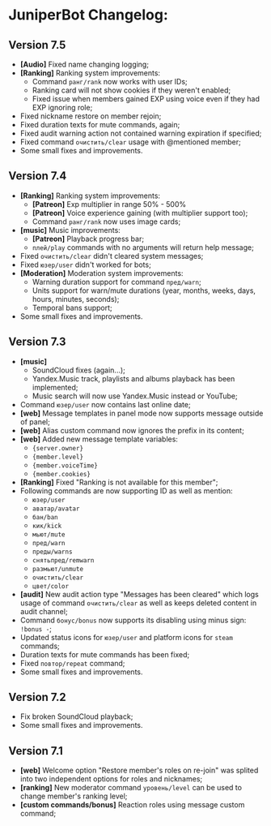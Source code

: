 # JuniperBot Changelog:

## Version 7.5
 - **[Audio]** Fixed name changing logging;
 - **[Ranking]** Ranking system improvements:
   - Command `ранг/rank` now works with user IDs;
   - Ranking card will not show cookies if they weren't enabled;
   - Fixed issue when members gained EXP using voice even if they had EXP ignoring role;
 - Fixed nickname restore on member rejoin;
 - Fixed duration texts for mute commands, again;
 - Fixed audit warning action not contained warning expiration if specified;
 - Fixed command `очистить/clear` usage with @mentioned member;
 - Some small fixes and improvements.

## Version 7.4
 - **[Ranking]** Ranking system improvements:
   - **[Patreon]** Exp multiplier in range 50% - 500%
   - **[Patreon]** Voice experience gaining (with multiplier support too);
   - Command `ранг/rank` now uses image cards;
 - **[music]** Music improvements:
   - **[Patreon]** Playback progress bar;
   - `плей/play` commands with no arguments will return help message;
 - Fixed `очистить/clear` didn't cleared system messages;
 - Fixed `юзер/user` didn't worked for bots;
 - **[Moderation]** Moderation system improvements:
   - Warning duration support for command `пред/warn`;
   - Units support for warn/mute durations (year, months, weeks, days, hours, minutes, seconds);
   - Temporal bans support;
 - Some small fixes and improvements.

## Version 7.3
 - **[music]**
   - SoundCloud fixes (again...);
   - Yandex.Music track, playlists and albums playback has been implemented;
   - Music search will now use Yandex.Music instead or YouTube;
 - Command `юзер/user` now contains last online date;
 - **[web]** Message templates in panel mode now supports message outside of panel;
 - **[web]** Alias custom command now ignores the prefix in its content;
 - **[web]** Added new message template variables:
   - `{server.owner}`
   - `{member.level}`
   - `{member.voiceTime}`
   - `{member.cookies}`
 - **[Ranking]** Fixed "Ranking is not available for this member";
 - Following commands are now supporting ID as well as mention:
   - `юзер/user`
   - `аватар/avatar`
   - `бан/ban`
   - `кик/kick`
   - `мьют/mute`
   - `пред/warn`
   - `преды/warns`
   - `снятьпред/remwarn`
   - `размьют/unmute`
   - `очистить/clear`
   - `цвет/color`
 - **[audit]** New audit action type "Messages has been cleared" which logs usage of command `очистить/clear` as well as keeps deleted content in audit channel;
 - Command `бонус/bonus` now supports its disabling using minus sign: `!bonus -`;
 - Updated status icons for `юзер/user` and platform icons for `steam` commands;
 - Duration texts for mute commands has been fixed;
 - Fixed `повтор/repeat` command;
 - Some small fixes and improvements.

## Version 7.2
 - Fix broken SoundCloud playback;
 - Some small fixes and improvements.

## Version 7.1
 - **[web]** Welcome option "Restore member's roles on re-join" was splited into two independent options for roles and nicknames;
 - **[ranking]** New moderator command `уровень/level` can be used to change member's ranking level;
 - **[custom commands/bonus]** Reaction roles using message custom command;
